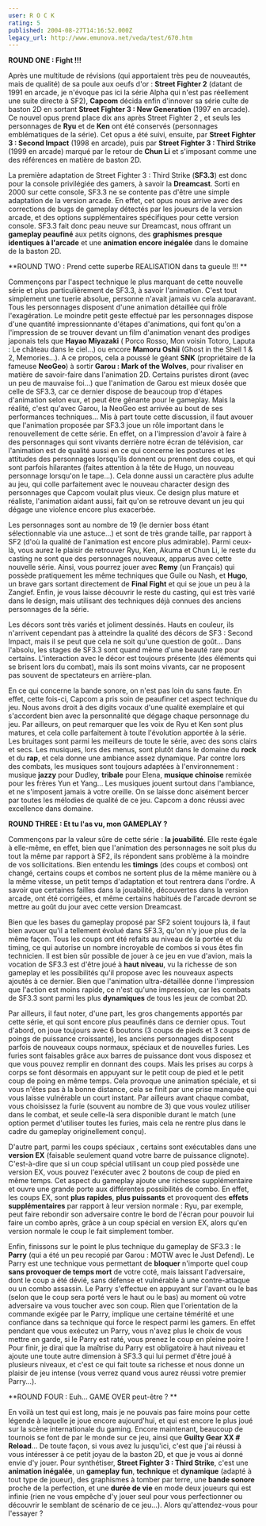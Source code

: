 ```yaml
---
user: R O C K
rating: 5
published: 2004-08-27T14:16:52.000Z
legacy_url: http://www.emunova.net/veda/test/670.htm
---
```

**ROUND ONE : Fight !!!**  

  

Après une multitude de révisions (qui apportaient très peu de nouveautés, mais de qualité) de sa poule aux oeufs d'or : **Street Fighter 2** (datant de 1991 en arcade, je n'évoque pas ici la série Alpha qui n'est pas réellement une suite directe à SF2), **Capcom** décida enfin d'innover sa série culte de baston 2D en sortant **Street Fighter 3 : New Generation** (1997 en arcade). Ce nouvel opus prend place dix ans après Street Fighter 2 , et seuls les personnages de **Ryu** et de **Ken** ont été conservés (personnages emblématiques de la série). Cet opus a été suivi, ensuite, par **Street Fighter 3 : Second Impact** (1998 en arcade), puis par **Street Fighter 3 : Third Strike** (1999 en arcade) marqué par le retour de **Chun Li** et s'imposant comme une des références en matière de baston 2D.  

La première adaptation de Street Fighter 3 : Third Strike (**SF3.3**) est donc pour la console privilégiée des gamers, à savoir la **Dreamcast**. Sorti en 2000 sur cette console, SF3.3 ne se contente pas d'être une simple adaptation de la version arcade. En effet, cet opus nous arrive avec des corrections de bugs de gameplay détectés par les joueurs de la version arcade, et des options supplémentaires spécifiques pour cette version console. SF3.3 fait donc peau neuve sur Dreamcast, nous offrant un **gameplay peaufiné** aux petits oignons, des **graphismes presque identiques à l'arcade** et une **animation encore inégalée** dans le domaine de la baston 2D.  

  

**ROUND TWO : Prend cette superbe REALISATION dans ta gueule !!! **  

  

Commençons par l'aspect technique le plus marquant de cette nouvelle série et plus particulièrement de SF3.3, à savoir l'animation. C'est tout simplement une tuerie absolue, personne n'avait jamais vu cela auparavant. Tous les personnages disposent d'une animation détaillée qui frôle l'exagération. Le moindre petit geste effectué par les personnages dispose d'une quantité impressionnante d'étapes d'animations, qui font qu'on a l'impression de se trouver devant un film d'animation venant des prodiges japonais tels que **Hayao Miyazaki** ( Porco Rosso, Mon voisin Totoro, Laputa : Le château dans le ciel...) ou encore **Mamoru Oshii** (Ghost in the Shell 1 & 2, Memories...). A ce propos, cela a poussé le géant **SNK** (propriétaire de la fameuse **NeoGeo**) à sortir **Garou : Mark of the Wolves**, pour rivaliser en matière de savoir-faire dans l'animation 2D. Certains puristes diront (avec un peu de mauvaise foi...) que l'animation de Garou est mieux dosée que celle de SF3.3, car ce dernier dispose de beaucoup trop d'étapes d'animation selon eux, et peut être gênante pour le gameplay. Mais la réalité, c'est qu'avec Garou, la NeoGeo est arrivée au bout de ses performances techniques... Mis à part toute cette discussion, il faut avouer que l'animation proposée par SF3.3 joue un rôle important dans le renouvellement de cette série. En effet, on a l'impression d'avoir à faire à des personnages qui sont vivants derrière notre écran de télévision, car l'animation est de qualité aussi en ce qui concerne les postures et les attitudes des personnages lorsqu'ils donnent ou prennent des coups, et qui sont parfois hilarantes (faites attention à la tête de Hugo, un nouveau personnage lorsqu'on le tape...). Cela donne aussi un caractère plus adulte au jeu, qui colle parfaitement avec le nouveau character design des personnages que Capcom voulait plus vieux. Ce design plus mature et réaliste, l'animation aidant aussi, fait qu'on se retrouve devant un jeu qui dégage une violence encore plus exacerbée.  

  

Les personnages sont au nombre de 19 (le dernier boss étant sélectionnable via une astuce...) et sont de très grande taille, par rapport à SF2 (d'où la qualité de l'animation est encore plus admirable). Parmi ceux-là, vous aurez le plaisir de retrouver Ryu, Ken, Akuma et Chun Li, le reste du casting ne sont que des personnages nouveaux, apparus avec cette nouvelle série. Ainsi, vous pourrez jouer avec **Remy** (un Français) qui possède pratiquement les même techniques que Guile ou Nash, et **Hugo**, un brave gars sortant directement de **Final Fight** et qui se joue un peu à la Zangief. Enfin, je vous laisse découvrir le reste du casting, qui est très varié dans le design, mais utilisant des techniques déjà connues des anciens personnages de la série.  

Les décors sont très variés et joliment dessinés. Hauts en couleur, ils n'arrivent cependant pas à atteindre la qualité des décors de SF3 : Second Impact, mais il se peut que cela ne soit qu'une question de goût... Dans l'absolu, les stages de SF3.3 sont quand même d'une beauté rare pour certains. L'interaction avec le décor est toujours présente (des éléments qui se brisent lors du combat), mais ils sont moins vivants, car ne proposent pas souvent de spectateurs en arrière-plan.  

En ce qui concerne la bande sonore, on n'est pas loin du sans faute. En effet, cette fois-ci, Capcom a pris soin de peaufiner cet aspect technique du jeu. Nous avons droit à des digits vocaux d'une qualité exemplaire et qui s'accordent bien avec la personnalité que dégage chaque personnage du jeu. Par ailleurs, on peut remarquer que les voix de Ryu et Ken sont plus matures, et cela colle parfaitement à toute l'évolution apportée à la série. Les bruitages sont parmi les meilleurs de toute le série, avec des sons clairs et secs. Les musiques, lors des menus, sont plutôt dans le domaine du **rock** et du **rap**, et cela donne une ambiance assez dynamique. Par contre lors des combats, les musiques sont toujours adaptées à l'environnement : musique **jazzy** pour Dudley, **tribale** pour Elena, **musique chinoise** remixée pour les frères Yun et Yang... Les musiques jouent surtout dans l'ambiance, et ne s'imposent jamais à votre oreille. On se laisse donc aisément bercer par toutes les mélodies de qualité de ce jeu. Capcom a donc réussi avec excellence dans domaine.  

  

**ROUND THREE : Et tu l'as vu, mon GAMEPLAY ?**  

  

Commençons par la valeur sûre de cette série : **la jouabilité**. Elle reste égale à elle-même, en effet, bien que l'animation des personnages ne soit plus du tout la même par rapport à SF2, ils répondent sans problème à la moindre de vos sollicitations. Bien entendu les **timings** (des coups et combos) ont changé, certains coups et combos ne sortent plus de la même manière ou à la même vitesse, un petit temps d'adaptation et tout rentrera dans l'ordre. A savoir que certaines failles dans la jouabilité, découvertes dans la version arcade, ont été corrigées, et même certains habitués de l'arcade devront se mettre au goût du jour avec cette version Dreamcast.  

Bien que les bases du gameplay proposé par SF2 soient toujours là, il faut bien avouer qu'il a tellement évolué dans SF3.3, qu'on n'y joue plus de la même façon. Tous les coups ont été refaits au niveau de la portée et du timing, ce qui autorise un nombre incroyable de combos si vous êtes fin technicien. Il est bien sûr possible de jouer à ce jeu en vue d'avion, mais la vocation de SF3.3 est d'être joué à **haut niveau**, vu la richesse de son gameplay et les possibilités qu'il propose avec les nouveaux aspects ajoutés à ce dernier. Bien que l'animation ultra-détaillée donne l'impression que l'action est moins rapide, ce n'est qu'une impression, car les combats de SF3.3 sont parmi les plus **dynamiques** de tous les jeux de combat 2D.  

Par ailleurs, il faut noter, d'une part, les gros changements apportés par cette série, et qui sont encore plus peaufinés dans ce dernier opus. Tout d'abord, on joue toujours avec 6 boutons (3 coups de pieds et 3 coups de poings de puissance croissante), les anciens personnages disposent parfois de nouveaux coups normaux, spéciaux et de nouvelles furies. Les furies sont faisables grâce aux barres de puissance dont vous disposez et que vous pouvez remplir en donnant des coups. Mais les prises au corps à corps se font désormais en appuyant sur le petit coup de pied et le petit coup de poing en même temps. Cela provoque une animation spéciale, et si vous n'êtes pas à la bonne distance, cela se finit par une prise manquée qui vous laisse vulnérable un court instant. Par ailleurs avant chaque combat, vous choisissez la furie (souvent au nombre de 3) que vous voulez utiliser dans le combat, et seule celle-là sera disponible durant le match (une option permet d'utiliser toutes les furies, mais cela ne rentre plus dans le cadre du gameplay originellement conçu).  

  

D'autre part, parmi les coups spéciaux , certains sont exécutables dans une **version EX** (faisable seulement quand votre barre de puissance clignote). C'est-à-dire que si un coup spécial utilisant un coup pied possède une version EX, vous pouvez l'exécuter avec 2 boutons de coup de pied en même temps. Cet aspect du gameplay ajoute une richesse supplémentaire et ouvre une grande porte aux différentes possibilités de combo. En effet, les coups EX, sont **plus rapides**, **plus puissants** et provoquent des **effets supplémentaires** par rapport à leur version normale : Ryu, par exemple, peut faire rebondir son adversaire contre le bord de l'écran pour pouvoir lui faire un combo après, grâce à un coup spécial en version EX, alors qu'en version normale le coup le fait simplement tomber.  

Enfin, finissons sur le point le plus technique du gameplay de SF3.3 : le **Parry** (qui a été un peu recopié par Garou : MOTW avec le Just Defend). Le Parry est une technique vous permettant de **bloquer** n'importe quel coup **sans provoquer de temps mort** de votre coté, mais laissant l'adversaire, dont le coup a été dévié, sans défense et vulnérable à une contre-attaque ou un combo assassin. Le Parry s'effectue en appuyant sur l'avant ou le bas (selon que le coup sera porté vers le haut ou le bas) au moment où votre adversaire va vous toucher avec son coup. Rien que l'orientation de la commande exigée par le Parry, implique une certaine témérité et une confiance dans sa technique qui force le respect parmi les gamers. En effet pendant que vous exécutez un Parry, vous n'avez plus le choix de vous mettre en garde, si le Parry est raté, vous prenez le coup en pleine poire ! Pour finir, je dirai que la maîtrise du Parry est obligatoire à haut niveau et ajoute une toute autre dimension à SF3.3 qui lui permet d'être joué à plusieurs niveaux, et c'est ce qui fait toute sa richesse et nous donne un plaisir de jeu intense (vous verrez quand vous aurez réussi votre premier Parry...).  

  

**ROUND FOUR : Euh... GAME OVER peut-être ? **  

  

En voilà un test qui est long, mais je ne pouvais pas faire moins pour cette légende à laquelle je joue encore aujourd'hui, et qui est encore le plus joué sur la scène internationale du gaming. Encore maintenant, beaucoup de tournois se font de par le monde sur ce jeu, ainsi que **Guilty Gear XX \# Reload**... De toute façon, si vous avez lu jusqu'ici, c'est que j'ai réussi à vous intéresser à ce petit joyau de la baston 2D, et que je vous ai donné envie d'y jouer. Pour synthétiser, **Street Fighter 3 : Third Strike**, c'est une **animation inégalée**, un **gameplay fun**, **technique** et **dynamique** (adapté à tout type de joueur), des graphismes à tomber par terre, une **bande sonore** proche de la perfection, et une **durée de vie** en mode deux joueurs qui est infinie (rien ne vous empêche d'y jouer seul pour vous perfectionner ou découvrir le semblant de scénario de ce jeu...). Alors qu'attendez-vous pour l'essayer ?